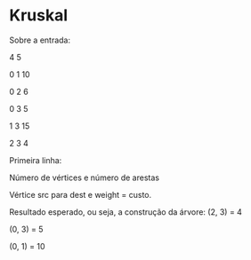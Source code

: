# Kruskal

Sobre a entrada:

4 5

0 1 10

0 2 6

0 3 5

1 3 15

2 3 4


Primeira linha:

Número de vértices e número de arestas

Vértice src para dest e weight = custo.

Resultado esperado, ou seja, a construção da árvore:
(2, 3) = 4

(0, 3) = 5

(0, 1) = 10
